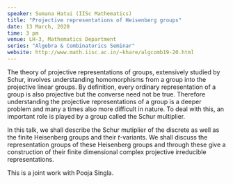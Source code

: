 ```yaml
---
speaker: Sumana Hatui (IISc Mathematics)
title: "Projective representations of Heisenberg groups"
date: 13 March, 2020
time: 3 pm
venue: LH-3, Mathematics Department
series: "Algebra & Combinatorics Seminar"
website: http://www.math.iisc.ac.in/~khare/algcomb19-20.html
---
```


The theory of projective representations of groups, extensively
studied by Schur, involves understanding homomorphisms from a
group into the projective linear groups. By definition, every
ordinary representation of a group is also projective but the
converse need not be true. Therefore understanding the projective
representations of a group is a deeper problem and many a times
also more difficult in nature. To deal with this, an important
role is played by a group called the Schur multiplier.

In this talk, we shall describe the Schur mutiplier of the discrete
as well as the finite Heisenberg groups and their $t$-variants.
We shall discuss the representation groups of these Heisenberg
groups and through these give a construction of their finite
dimensional complex projective irreducible representations.

This is a joint work with Pooja Singla. 
